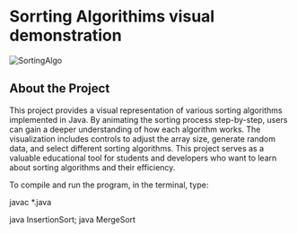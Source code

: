 # Sorrting Algorithims visual demonstration
![SortingAlgo](https://github.com/user-attachments/assets/3eb71549-40ca-4442-abb8-da5f10cf2c23)

## About the Project
This project provides a visual representation of various sorting algorithms implemented in Java. By animating the sorting process step-by-step, users can gain a deeper understanding of how each algorithm works. The visualization includes controls to adjust the array size, generate random data, and select different sorting algorithms. This project serves as a valuable educational tool for students and developers who want to learn about sorting algorithms and their efficiency.

To compile and run the program, in the terminal, type:

javac *.java

java InsertionSort; java MergeSort
